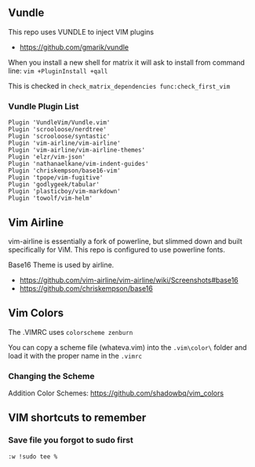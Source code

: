 ## Vundle 

This repo uses VUNDLE to inject VIM plugins

* https://github.com/gmarik/vundle

When you install a new shell for matrix it will ask to install from command line: `vim +PluginInstall +qall`

This is checked in `check_matrix_dependencies func:check_first_vim`

### Vundle Plugin List
```
Plugin 'VundleVim/Vundle.vim'
Plugin 'scrooloose/nerdtree'
Plugin 'scrooloose/syntastic'
Plugin 'vim-airline/vim-airline'
Plugin 'vim-airline/vim-airline-themes'
Plugin 'elzr/vim-json'
Plugin 'nathanaelkane/vim-indent-guides'
Plugin 'chriskempson/base16-vim'
Plugin 'tpope/vim-fugitive'
Plugin 'godlygeek/tabular'
Plugin 'plasticboy/vim-markdown'
Plugin 'towolf/vim-helm'
```

## Vim Airline

vim-airline is essentially a fork of powerline, but slimmed down and built specifically for ViM. This repo is configured to use powerline fonts. 

Base16 Theme is used by airline.

* https://github.com/vim-airline/vim-airline/wiki/Screenshots#base16  
* https://github.com/chriskempson/base16  

## Vim Colors

The .VIMRC uses `colorscheme zenburn`

You can copy a scheme file (whateva.vim) into the `.vim\color\` folder and load it with the proper name in the `.vimrc`

### Changing the Scheme

Addition Color Schemes: https://github.com/shadowbq/vim_colors

## VIM shortcuts to remember

### Save file you forgot to sudo first

`:w !sudo tee %`
